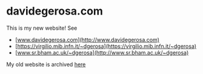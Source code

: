 # davidegerosa.com

This is my new website! See

- [www.davidegerosa.com](http://www.davidegerosa.com)
- [https://virgilio.mib.infn.it/~dgerosa](https://virgilio.mib.infn.it/~dgerosa)
- [www.sr.bham.ac.uk/~dgerosa](http://www.sr.bham.ac.uk/~dgerosa)

My old website is archived [here](https://github.com/dgerosa/old-website)
